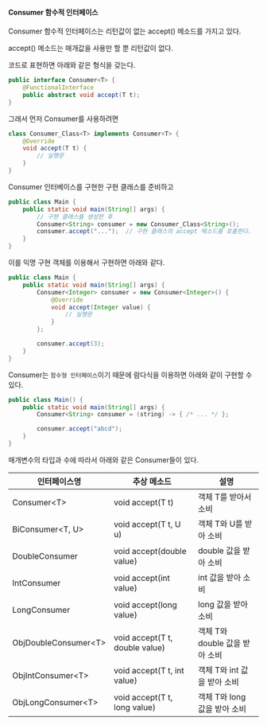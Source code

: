 #### Consumer 함수적 인터페이스

Consumer 함수적 인터페이스는 리턴값이 없는 accept() 메소드를 가지고 있다.

accept() 메소드는 매개값을 사용만 할 뿐 리턴값이 없다.

코드로 표현하면 아래와 같은 형식을 갖는다.

```java
public interface Consumer<T> {
    @FunctionalInterface
    public abstract void accept(T t);
}
```

그래서 먼저 Consumer를 사용하려면

```java
class Consumer_Class<T> implements Consumer<T> {
    @Override
    void accept(T t) {
        // 실행문
    }
}
```

Consumer 인터베이스를 구현한 구현 클래스를 준비하고

```java
public class Main {
    public static void main(String[] args) {
        // 구현 클래스를 생성한 후
        Consumer<String> consumer = new Consumer_Class<String>();
        consumer.accept("...");  // 구현 클래스의 accept 메소드를 호출한다.
    }
}
```

이를 익명 구현 객체를 이용해서 구현하면 아래와 같다.

```java
public class Main {
    public static void main(String[] args) {
        Consumer<Integer> consumer = new Consumer<Integer>() {
            @Override
            void accept(Integer value) {
                // 실행문
            }
        };

        consumer.accept(3);
    }
}
```

Consumer는 `함수형 인터페이스`이기 때문에 람다식을 이용하면 아래와 같이 구현할 수 있다.

```java
public class Main() {
    public static void main(String[] args) {
        Consumer<String> consumer = (string) -> { /* ... */ };

        consumer.accept("abcd");
    }
}
```

매개변수의 타입과 수에 따라서 아래와 같은 Consumer들이 있다.

| 인터페이스명          | 추상 메소드                    | 설명                           |
| --------------------- | ------------------------------ | ------------------------------ |
| Consumer\<T>          | void accept(T t)               | 객체 T를 받아서 소비           |
| BiConsumer<T, U>      | void accept(T t, U u)          | 객체 T와 U를 받아 소비         |
| DoubleConsumer        | void accept(double value)      | double 값을 받아 소비          |
| IntConsumer           | void accept(int value)         | int 값을 받아 소비             |
| LongConsumer          | void accept(long value)        | long 값을 받아 소비            |
| ObjDoubleConsumer\<T> | void accept(T t, double value) | 객체 T와 double 값을 받아 소비 |
| ObjIntConsumer\<T>    | void accept(T t, int value)    | 객체 T와 int 값을 받아 소비    |
| ObjLongConsumer\<T>   | void accept(T t, long value)   | 객체 T와 long 값을 받아 소비   |
